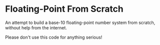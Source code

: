 # Floating-Point From Scratch

An attempt to build a base-10 floating-point number
system from scratch, without help from the internet.

Please don't use this code for anything serious!
